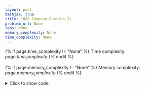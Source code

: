 ```yaml
---
layout: post
mathjax: true
title: 1688 Company Queries Ii
problem_url: None
tags: None
memory_complexity: None
time_complexity: None
---
```




{% if page.time_complexity != "None" %}
Time complexity: ${{ page.time_complexity }}$
{% endif %}

{% if page.memory_complexity != "None" %}
Memory complexity: ${{ page.memory_complexity }}$
{% endif %}

<details>
<summary>
<p style="display:inline">Click to show code.</p>
</summary>
```cpp
{% raw %}
using namespace std;
using ll = long long;
using ii = pair<int, int>;
using vi = vector<int>;
template <typename InputIterator,
          typename T = typename iterator_traits<InputIterator>::value_type>
void read_n(InputIterator it, int n)
{
    copy_n(istream_iterator<T>(cin), n, it);
}
template <typename InputIterator,
          typename T = typename iterator_traits<InputIterator>::value_type>
void write(InputIterator first, InputIterator last, const char *delim = "\n")
{
    copy(first, last, ostream_iterator<T>(cout, delim));
}
int const NMAX = 2e5 + 11;
int const LMAX = 20;
int const BITS = sizeof(int) * 8;
int n, timer, tin[NMAX], tout[NMAX], up[NMAX][LMAX];
vi g[NMAX];
void dfs(int u, int p)
{
    tin[u] = ++timer;
    up[u][0] = p;
    for (int i = 1; i < LMAX; ++i)
        up[u][i] = up[up[u][i - 1]][i - 1];
    for (int v : g[u])
        if (v != p)
            dfs(v, u);
    tout[u] = ++timer;
}
bool is_ancestor(int u, int v)
{
    return tin[u] <= tin[v] and tout[u] >= tout[v];
}
int lca(int u, int v)
{
    if (is_ancestor(u, v))
        return u;
    if (is_ancestor(v, u))
        return v;
    for (int i = LMAX - 1; i >= 0; --i)
    {
        if (!is_ancestor(up[u][i], v))
            u = up[u][i];
    }
    return up[u][0];
}
int main(void)
{
    ios::sync_with_stdio(false), cin.tie(NULL);
    int q;
    cin >> n >> q;
    for (int i = 2; i <= n; ++i)
    {
        int ei;
        cin >> ei;
        g[ei].push_back(i);
        g[i].push_back(ei);
    }
    dfs(1, 1);
    while (q--)
    {
        int u, v;
        cin >> u >> v;
        cout << lca(u, v) << endl;
    }
    return 0;
}

{% endraw %}
```
</details>

